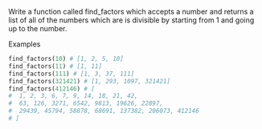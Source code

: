 Write a function called find_factors which accepts a number and returns a list of all of the numbers which are is divisible by starting from 1 and going up to the number.

Examples

```py
find_factors(10) # [1, 2, 5, 10]
find_factors(11) # [1, 11]
find_factors(111) # [1, 3, 37, 111]
find_factors(321421) # [1, 293, 1097, 321421]
find_factors(412146) # [
#  1, 2, 3, 6, 7, 9, 14, 18, 21, 42,
#  63, 126, 3271, 6542, 9813, 19626, 22897,
#  29439, 45794, 58878, 68691, 137382, 206073, 412146
# ]
```
